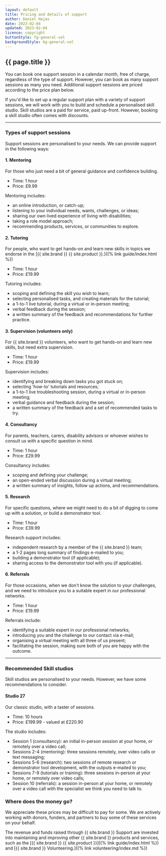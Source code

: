 ```yaml
---
layout: default
title: Pricing and details of support
author: Daniel Hajas
date: 2023-02-04
updated: 2023-02-04
licence: copyright
buttonStyle: fg-general-vol
backgroundStyle: bg-general-vol
---
```


## {{ page.title }}

You can book one support session in a calendar month, free of charge, regardless of the type of support. However, you can book as many support sessions as many you need. Additional support sessions are priced according to the price plan below.

If you'd like to set up a regular support plan with a variety of support sessions, we will work with you to build and schedule a personalised skill studio. Skill studios are a paid for service, paid up-front. However, booking a skill studio often comes with discounts. 

---

### Types of support sessions

Support sessions are personalised to your needs.
We can provide support in the following ways:

#### 1. Mentoring

For those who just need a bit of general guidance and confidence building.

- Time: 1 hour
- Price: £9.99

Mentoring includes:

* an online introduction, or catch-up;
* listening to your individual needs, wants, challenges, or ideas;
* sharing our own lived experience of living with disabilities;
* taking a role model approach;
* recommending products, services, or communities to explore.

#### 2. Tutoring

For people, who want to get hands-on and learn new skills in topics we endorse in the [{{ site.brand }} {{ site.product }}.]({% link guide/index.html %})

- Time: 1 hour
- Price: £19.99

Tutoring includes:

* scoping and defining the skill you wish to learn;
* selecting personalised tasks, and creating materials for the tutorial;
* a 1-to-1 live tutorial, during a virtual or in-person meeting;
* verbal feedback during the session;
* a written summary of the feedback and recommendations for further practice.

#### 3. Supervision (volunteers only)

For {{ site.brand }} volunteers, who want to get hands-on and learn new skills, but need extra supervision.

- Time: 1 hour
- Price: £19.99

Supervision includes:

* identifying and breaking down tasks you got stuck on;
* selecting 'how-to' tutorials and resources;
* a 1-to-1 live troubleshooting session, during a virtual or in-person meeting;
* verbal guidance and feedback during the session;
* a written summary of the feedback and a set of recommended tasks to try.

#### 4. Consultancy

For parents, teachers, carers, disability advisors or whoever wishes to consult us with a specific question in mind.

- Time: 1 hour
- Price: £29.99

Consultancy includes:

* scoping and defining your challenge;
* an open-ended verbal discussion during a virtual meeting;
* a written summary of insights, follow up actions, and recommendations.

#### 5. Research

For specific questions, where we might need to do a bit of digging to come up with a solution, or build a demonstrator tool.

- Time: 1 hour
- Price: £39.99

Research support includes:

* independent research by a member of the {{ site.brand }} team;
* a 1-2 pages long summary of findings e-mailed to you;
* building a demonstrator tool (if applicable);
* sharing access to the demonstrator tool with you (if applicable).

#### 6. Referrals

For those occasions, when we don't know the solution to your challenges, and we need to introduce you to a suitable expert in our professional networks.

- Time: 1 hour
- Price: £19.99

Referrals include:

* identifying a suitable expert in our professional networks;
* introducing you and the challenge to our contact via e-mail;
* organising a virtual meeting with all three of us present;
* facilitating the session, making sure both of you are happy with the outcome.

---

### Recommended Skill studios

Skill studios are personalised to your needs. However, we have some recommendations to consider.

#### Studio 27

Our classic studio, with a taster of sessions.

- Time: 10 hours
- Price: £199.99 - valued at £220.90

The studio includes:

+ Session 1 (consultancy): an initial in-person session at your home, or remotely over a video call;
+ Sessions 2-4 (mentoring): three sessions remotely, over video calls or text messaging;
+ Sessions 5-6 (research): two sessions of remote research or demonstrator tool development, with the outputs e-mailed to you;
+ Sessions 7-9 (tutorials or training): three sessions in-person at your home, or remotely over video calls;
+ Session 10 (referrals): a session in-person at your home, or remotely over a video call with the specialist we think you need to talk to.

### Where does the money go?

We appreciate these prices may be difficult to pay for some. We are actively working with donors, funders, and partners to buy some of these services on your behalf.

The revenue and funds raised through {{ site.brand }} Support are invested into maintaining and improving other {{ site.brand }} products and services, such as the [{{ site.brand }} {{ site.product }}]({% link guide/index.html %}) and [{{ site.brand }} Volunteering.]({% link volunteering/index.md %})